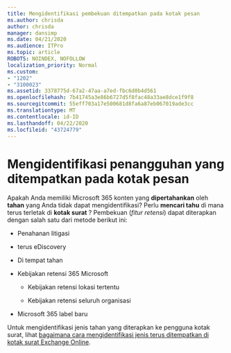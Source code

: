 ```yaml
---
title: Mengidentifikasi pembekuan ditempatkan pada kotak pesan
ms.author: chrisda
author: chrisda
manager: dansimp
ms.date: 04/21/2020
ms.audience: ITPro
ms.topic: article
ROBOTS: NOINDEX, NOFOLLOW
localization_priority: Normal
ms.custom:
- "1202"
- "3100023"
ms.assetid: 3378775d-67a2-47aa-a7ed-fbc6d0b4d561
ms.openlocfilehash: 7b41745a3e86b6727d5f8fac48a33ae8dce1f9f8
ms.sourcegitcommit: 55eff703a17e500681d8fa6a87eb067019ade3cc
ms.translationtype: MT
ms.contentlocale: id-ID
ms.lasthandoff: 04/22/2020
ms.locfileid: "43724779"
---
```

# <a name="identify-holds-placed-on-mailboxes"></a>Mengidentifikasi penangguhan yang ditempatkan pada kotak pesan

Apakah Anda memiliki Microsoft 365 konten yang **dipertahankan** oleh **tahan** yang Anda tidak dapat mengidentifikasi? Perlu **mencari tahu** di mana terus terletak di **kotak surat** ? Pembekuan (*fitur retensi*) dapat diterapkan dengan salah satu dari metode berikut ini:
  
- Penahanan litigasi

- terus eDiscovery

- Di tempat tahan

- Kebijakan retensi 365 Microsoft 

  - Kebijakan retensi lokasi tertentu

  - Kebijakan retensi seluruh organisasi

- Microsoft 365 label baru

Untuk mengidentifikasi jenis tahan yang diterapkan ke pengguna kotak surat, lihat [bagaimana cara mengidentifikasi jenis terus ditempatkan di kotak surat Exchange Online](https://docs.microsoft.com/office365/securitycompliance/identify-a-hold-on-an-exchange-online-mailbox).
